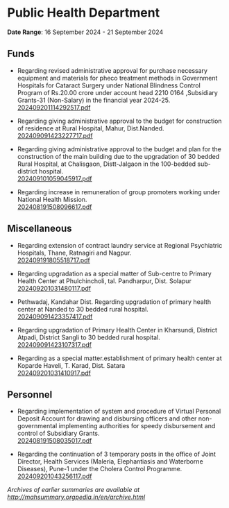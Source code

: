 # Public Health Department

**Date Range**: 16 September 2024 - 21 September 2024


## Funds
- Regarding revised administrative approval for purchase necessary equipment and materials for pheco treatment methods in Government Hospitals for Cataract Surgery under National Blindness Control Program of Rs.20.00 crore under account head 2210 0164 ,Subsidiary Grants-31 (Non-Salary) in the financial year 2024-25.\
  [202409201114292517.pdf](https://gr.maharashtra.gov.in/Site/Upload/Government%20Resolutions/English/202409201114292517.pdf)

- Regarding giving administrative approval to the budget for construction of residence at Rural Hospital, Mahur, Dist.Nanded.\
  [202409091423227717.pdf](https://gr.maharashtra.gov.in/Site/Upload/Government%20Resolutions/English/202409091423227717.pdf)

- Regarding giving administrative approval to the budget and plan for the construction of the main building due to the upgradation of 30 bedded Rural Hospital, at Chalisgaon, Distt-Jalgaon in the 100-bedded sub-district hospital.\
  [202409101059045917.pdf](https://gr.maharashtra.gov.in/Site/Upload/Government%20Resolutions/English/202409101059045917.pdf)

- Regarding increase in remuneration of group promoters working under National Health Mission.\
  [202408191508096617.pdf](https://gr.maharashtra.gov.in/Site/Upload/Government%20Resolutions/English/202408191508096617.pdf)

## Miscellaneous
- Regarding extension of contract laundry service at Regional Psychiatric Hospitals, Thane, Ratnagiri and Nagpur.\
  [202409191805518717.pdf](https://gr.maharashtra.gov.in/Site/Upload/Government%20Resolutions/English/202409191805518717.pdf)

- Regarding upgradation as a special matter  of Sub-centre to Primary Health Center at Phulchincholi, tal. Pandharpur, Dist. Solapur\
  [202409201031480117.pdf](https://gr.maharashtra.gov.in/Site/Upload/Government%20Resolutions/English/202409201031480117.pdf)

- Pethwadaj, Kandahar Dist. Regarding upgradation of primary health center at Nanded to 30 bedded rural hospital.\
  [202409091423357417.pdf](https://gr.maharashtra.gov.in/Site/Upload/Government%20Resolutions/English/202409091423357417.pdf)

- Regarding upgradation of Primary Health Center in Kharsundi, District Atpadi, District Sangli to 30 bedded rural hospital.\
  [202409091423107317.pdf](https://gr.maharashtra.gov.in/Site/Upload/Government%20Resolutions/English/202409091423107317.pdf)

- Regarding  as a special matter.establishment of primary health center at Koparde Haveli, T. Karad, Dist.  Satara\
  [202409201031410917.pdf](https://gr.maharashtra.gov.in/Site/Upload/Government%20Resolutions/English/202409201031410917.pdf)

## Personnel
- Regarding implementation of system and procedure of Virtual Personal Deposit Account for drawing and disbursing officers and other non-governmental implementing authorities for speedy disbursement and control of Subsidiary Grants.\
  [202408191508035017.pdf](https://gr.maharashtra.gov.in/Site/Upload/Government%20Resolutions/English/202408191508035017.pdf)

- Regarding the continuation of 3 temporary posts in the office of Joint Director, Health Services (Maleria, Elephantiasis and Waterborne Diseases), Pune-1 under the Cholera Control Programme.\
  [202409201043256117.pdf](https://gr.maharashtra.gov.in/Site/Upload/Government%20Resolutions/English/202409201043256117.pdf)


*Archives of earlier summaries are available at http://mahsummary.orgpedia.in/en/archive.html*